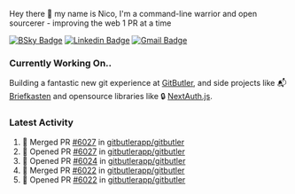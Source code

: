 
Hey there 👋 my name is Nico, I'm a command-line warrior and open sourcerer - improving the web 1 PR at a time

[![BSky Badge](https://img.shields.io/badge/-%20%40ndo.dev%20-%200285FF?style=flat-square&logo=bluesky&color=%23161e27)](https://bsky.app/profile/ndo.dev) [![Linkedin Badge](https://img.shields.io/badge/-ndom91-blue?style=flat-square&logo=Linkedin&logoColor=white&link=https://www.linkedin.com/in/ndom91/)](https://www.linkedin.com/in/ndom91/) [![Gmail Badge](https://img.shields.io/badge/-yo@ndo.dev-c14438?style=flat-square&logo=mail.ru&logoColor=white&link=mailto:yo@ndo.dev)](mailto:yo@ndo.dev)

### Currently Working On..

Building a fantastic new git experience at [GitButler](https://github.com/gitbutlerapp), and side projects like 📬 [Briefkasten](https://briefkastenhq.com) and opensource libraries like 🔒 [NextAuth.js](https://github.com/nextauthjs/next-auth).

<!--START_SECTION_PROFILE_VIEWS:readme-info-->
<!--END_SECTION_PROFILE_VIEWS:readme-info-->

<!--START_SECTION_DAILY_COMMIT:readme-info-->
<!--END_SECTION_DAILY_COMMIT:readme-info-->

<!--START_SECTION_WEEKLY_COMMIT:readme-info-->
<!--END_SECTION_WEEKLY_COMMIT:readme-info-->

### Latest Activity

<!--START_SECTION:activity-->
1. 🎉 Merged PR [#6027](https://github.com/gitbutlerapp/gitbutler/pull/6027) in [gitbutlerapp/gitbutler](https://github.com/gitbutlerapp/gitbutler)
2. 💪 Opened PR [#6027](https://github.com/gitbutlerapp/gitbutler/pull/6027) in [gitbutlerapp/gitbutler](https://github.com/gitbutlerapp/gitbutler)
3. 💪 Opened PR [#6024](https://github.com/gitbutlerapp/gitbutler/pull/6024) in [gitbutlerapp/gitbutler](https://github.com/gitbutlerapp/gitbutler)
4. 🎉 Merged PR [#6022](https://github.com/gitbutlerapp/gitbutler/pull/6022) in [gitbutlerapp/gitbutler](https://github.com/gitbutlerapp/gitbutler)
5. 💪 Opened PR [#6022](https://github.com/gitbutlerapp/gitbutler/pull/6022) in [gitbutlerapp/gitbutler](https://github.com/gitbutlerapp/gitbutler)
<!--END_SECTION:activity-->
